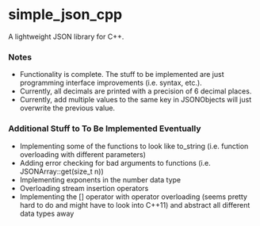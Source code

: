 # simple_json_cpp

A lightweight JSON library for C++.

### Notes

* Functionality is complete. The stuff to be implemented are just programming
interface improvements (i.e. syntax, etc.).
* Currently, all decimals are printed with a precision of 6 decimal places.
* Currently, add multiple values to the same key in JSONObjects will just
overwrite the previous value.

### Additional Stuff to To Be Implemented Eventually

* Implementing some of the functions to look like to_string (i.e. function
  overloading with different parameters)
* Adding error checking for bad arguments to functions
(i.e. JSONArray::get<T>(size_t n))
* Implementing exponents in the number data type
* Overloading stream insertion operators
* Implementing the [] operator with operator overloading (seems pretty hard to
do and might have to look into C++11) and abstract all different data types
away